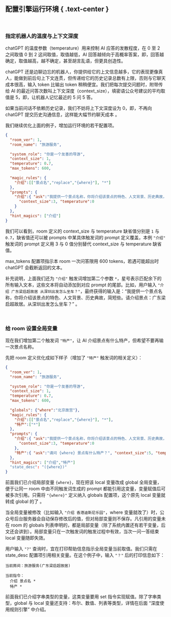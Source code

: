 配置引擎运行环境 { .text-center }
--------------

&nbsp;

### 指定机器人的温度与上下文深度

chatGPT 的温度参数（temperature）用来控制 AI 应答的发散程度，在 0 至 2 之间取值 0 到 2 这间取值，取值越低，AI 回答越倾向于高概率答案，即，回答越确定，取值越高，越不确定，甚至胡言乱语，但更具创造性。

chatGPT 还是边聊边忘的机器人，你提供给它的上文信息越多，它的表现更像真人，能做到前后句上下文连贯，但传递给它的历史记录总数有上限，否则与它聊天成本很高，输入 token 比输出 token 稍稍便宜。我们把每次提交问题时，附带传给 AI 的最近问答次数叫上下文深度（context_size），填密语公众号建议的平均取值是 5，即，让机器人记忆最近的 5 问 5 答。

如果当前问话不依赖历史记录，我们不妨将上下文深度设为 0，即，不再向 chatGPT 提交历史沟通信息，这样能大幅节约聊天成本 。

我们继续优化上面的例子，增加运行环境的若干配置项。

``` json
{
  "room_ver": 1,
  "room_name": "旅游服务",
  
  "system_role": "你是一个友善的导游",
  "context_size": 1,
  "temperature": 0.7,
  "max_tokens": 600,
  
  "magic_rules": {
    "介绍":[["景点名","replace","{where}"], "*"]
  },
  "prompts": {
    "介绍":{ "ask":"我提供一个景点名称，你将介绍该景点的特色、人文背景、历史典故，简短些。请介绍景点：{where} 。",
      "context_size":3, "temperature":0
    }
  },
  "hint_magics": ["介绍"]
}
```

我们可以看到，room 定义的 context_size 与 temperature 缺省值分别是 `1` 与 `0.7`，缺省值还可以被 prompts 中某具体触发词的 prompt 定义覆盖，本例 `"介绍"` 触发词的 prompt 定义用 3 与 0 值分别替代 context_size 与 temperature 缺省值。

max_tokens 配置项指示本 room 一次问答限用 600 tokens，若遇可能超出时 chatGPT 会截断返回的文本。

补充说明，上面我们还为 `"介绍"` 触发词增加第二个参数  `*`，星号表示匹配余下的所有输入文本，这些文本将自动添加到对应 prompt 的尾部。比如，用户输入 `"介绍 广东梁启超故居 从深圳出发怎么坐车？"`，最终获得的输入是：“我提供一个景点名称，你将介绍该景点的特色、人文背景、历史典故，简短些。请介绍景点：广东梁启超故居。从深圳出发怎么坐车？” 。

&nbsp;

### 给 room 设置全局变量

现在我们增加第二个触发词 `"特产"`，让 AI 介绍景点有什么特产，但希望不要再输一次景点名称。

先把 room 定义优化成如下样子（增加了 `"特产"` 触发词的相关定义）：

``` json
{
  "room_ver": 1,
  "room_name": "旅游服务",
  
  "system_role": "你是一个友善的导游",
  "context_size": 1,
  "temperature": 0.7,
  "max_tokens": 600,
  
  "globals": {"where":"北京故宫"},
  "magic_rules": {
    "介绍":[["景点名","replace","{where}"], "*"],
    "特产":["*"]
  },
  "prompts": {
    "介绍":{ "ask":"我提供一个景点名称，你将介绍该景点的特色、人文背景、历史典故，简短些。请介绍景点：{where} 。",
      "context_size":3, "temperature":0
    },
    "特产":{ "ask":"请问 {where} 景点有什么特产？", "context_size":5, "temperature":0}
  },
  "hint_magics": ["介绍","特产"]
  "state_desc": "({where})"
}
```

前面我们已介绍局部变量 `{where}`，现在把该 local 变量改成 global 全局变量，便于让同一 room 中由不同触发词生成的 prompt 都能引用这变量，变量赋值后可被多次引用。只需将 `"{where}"` 定义纳入 globals 配置项，这个原先 local 变量就转成 global 的了 。

当全局变量被修改（比如输入 `"介绍 香港迪斯尼乐园"`，where 变量就改了）时，公众号后台服务器会自动保存修改后的值，但对局部变量则不保存。凡引用的变量未在 room 的 globals 列表申明的，都是局部变量（除了系统内置还有若干变量，后文还会讲到）。局部变量只在一次触发词的触发过程中有效，当次一问一答结束 local 变量随即失效。

用户输入 `"?"` 查询时，宜在打印帮助信息指示全局变量当前取值。我们只需在 state_desc 配置项引用相关变量。在这个例子中，输入 `"？"` 后的打印信息如下：

```
当前房间：旅游服务(广东梁启超故居)

当前指令：
  介绍 景点名 *
  特产 *
```

前面我们已介绍字串类型的变量，这类变量要用 set 指令实现赋值。除了字串类型，global 与 local 变量还支持：布尔、数值、列表等类型，详情在后面 “深度使用规则引擎” 中介绍。
